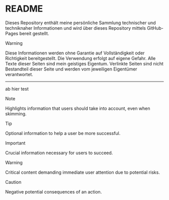 # README

Dieses Repository enthält meine persönliche Sammlung technischer und techniknaher Informationen und wird über dieses Repository mittels GitHub-Pages bereit gestellt.

> [!warning] 
> Diese Informationen werden ohne Garantie auf Vollständigkeit oder Richtigkeit bereitgestellt. Die Verwendung erfolgt auf eigene Gefahr. Alle Texte dieser Seiten sind mein geistiges Eigentum. Verlinkte Seiten sind nicht Bestandteil dieser Seite und werden vom jeweiligen Eigentümer verantwortet.

---
ab hier test

> [!NOTE]  
> Highlights information that users should take into account, even when skimming.

> [!TIP]
> Optional information to help a user be more successful.

> [!IMPORTANT]  
> Crucial information necessary for users to succeed.

> [!WARNING]  
> Critical content demanding immediate user attention due to potential risks.

> [!CAUTION]
> Negative potential consequences of an action.

